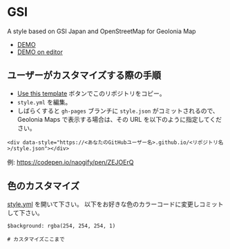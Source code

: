 # GSI

A style based on GSI Japan and OpenStreetMap for Geolonia Map

* [DEMO](https://geoloniamaps.github.io/gsi)
* [DEMO on editor](https://editor.geolonia.com/?style=https://geoloniamaps.github.io/gsi/style.json)

## ユーザーがカスタマイズする際の手順

* [Use this template](https://github.com/geoloniamaps/gsi/generate) ボタンでこのリポジトリをコピー。
* `style.yml` を編集。
* しばらくすると `gh-pages` ブランチに `style.json` がコミットされるので、Geolonia Maps で表示する場合は、その URL を以下のように指定してください。

```
<div data-style="https://<あなたのGitHubユーザー名>.github.io/<リポジトリ名>/style.json"></div>
```

例: https://codepen.io/naogify/pen/ZEJOErQ


## 色のカスタマイズ

[style.yml](./style.yml) を開いて下さい。 以下をお好きな色のカラーコードに変更しコミットして下さい。

```
$background: rgba(254, 254, 254, 1)

# カスタマイズここまで
```

